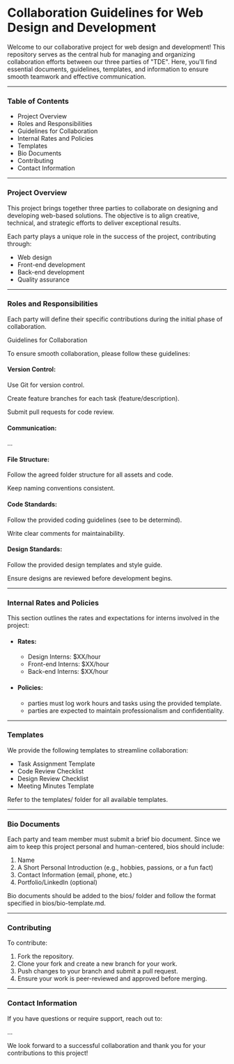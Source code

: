 <h1>Collaboration Guidelines for Web Design and Development</h1>

<p>Welcome to our collaborative project for web design and development! This repository serves as the central hub for managing and organizing collaboration efforts between our three parties of "TDE". Here, you'll find essential documents, guidelines, templates, and information to ensure smooth teamwork and effective communication.</p>
<hr/>
<h3>Table of Contents</h3>
<ul>
<li>Project Overview</li>

<li>Roles and Responsibilities</li>

<li>Guidelines for Collaboration</li>

<li>Internal Rates and Policies</li>

<li>Templates</li>

<li>Bio Documents</li>

<li>Contributing</li>

<li>Contact Information</li>
</ul>
<hr/>
<h3>Project Overview</h3>

<p>
This project brings together three parties to collaborate on designing and developing web-based solutions. The objective is to align creative, technical, and strategic efforts to deliver exceptional results.

Each party plays a unique role in the success of the project, contributing through:
</p>
<ul>
<li>Web design</li>

<li>Front-end development</li>

<li>Back-end development</li>

<li>Quality assurance</li>
</ul>
<hr/>

<h3>Roles and Responsibilities</h3>

<p>Each party will define their specific contributions during the initial phase of collaboration.

Guidelines for Collaboration

To ensure smooth collaboration, please follow these guidelines:</p>

<h4>Version Control:</h4>

Use Git for version control.

Create feature branches for each task (feature/description).

Submit pull requests for code review.

<h4>Communication:</h4>

...

<h4>File Structure:</h4>

Follow the agreed folder structure for all assets and code.

Keep naming conventions consistent.

<h4>Code Standards:</h4>

Follow the provided coding guidelines (see to be determind).

Write clear comments for maintainability.

<h4>Design Standards:</h4>

Follow the provided design templates and style guide.

Ensure designs are reviewed before development begins.

<hr/>

<h3>Internal Rates and Policies</h3>

<p>This section outlines the rates and expectations for interns involved in the project:</p>
<ul>
<li><h4>Rates:</h4></li>
<ul>
<li>Design Interns: $XX/hour</li>

<li>Front-end Interns: $XX/hour</li>

<li>Back-end Interns: $XX/hour</li>
</ul>
<li><h4>Policies:</h4></li>
<ul>
<li>parties must log work hours and tasks using the provided template.</li>
  
<li>parties are expected to maintain professionalism and confidentiality.</li>
</ul>
</ul>
<hr/>

<h3>Templates</h3>

<p>We provide the following templates to streamline collaboration:</p>
<ul>
<li>Task Assignment Template</li>

<li>Code Review Checklist</li>

<li>Design Review Checklist</li>

<li>Meeting Minutes Template</li>
</ul>
<p>Refer to the templates/ folder for all available templates.</p>
<hr/>
<h3>Bio Documents</h3>

<p>Each party and team member must submit a brief bio document. Since we aim to keep this project personal and human-centered, bios should include:</p>
<ol>
<li>Name</li>

<li>A Short Personal Introduction (e.g., hobbies, passions, or a fun fact)</li>

<li>Contact Information (email, phone, etc.)</li>

<li>Portfolio/LinkedIn (optional)</li>
</ol>
<p>Bio documents should be added to the bios/ folder and follow the format specified in bios/bio-template.md.</p>
<hr/>
<h3>Contributing</h3>

<p>To contribute:</p>
<ol>
  
<li>Fork the repository.</li>

<li>Clone your fork and create a new branch for your work.</li>

<li>Push changes to your branch and submit a pull request.</li>

<li>Ensure your work is peer-reviewed and approved before merging.</li>
</ol>
<hr/>

<h3>Contact Information</h3>

<p>If you have questions or require support, reach out to:</p>

<p>...</p>

<p>We look forward to a successful collaboration and thank you for your contributions to this project!</P>
